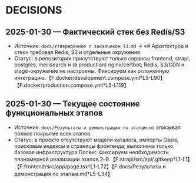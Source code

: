 # DECISIONS

## 2025-01-30 — Фактический стек без Redis/S3

- Источник: `docs/Утверждённое с заказчиком ТЗ.md` → «# Архитектура и стек» требовал Redis, S3 и отдельные окружения.
- Статус: в репозитории присутствуют только сервисы frontend, strapi, postgres, meilisearch и (в production) nginx/certbot; Redis, S3/CDN и stage-окружение не настроены. Фиксируем как отложенную интеграцию.【F:docker/development.compose.yml†L5-L90】【F:docker/production.compose.yml†L5-L119】

## 2025-01-30 — Текущее состояние функциональных этапов

- Источник: `docs/Результаты и демонстрация по этапам.md` описывал полное покрытие всех этапов.
- Статус: в проекте отсутствуют модели каталога, импорты Oasis, поисковые индексы и страницы фронтенда; выполнена только базовая инфраструктура Docker. Фиксируем необходимость планомерной реализации этапов 2–9.【F:strapi/src/api/.gitkeep†L1-L1】【F:frontend/src/app/page.tsx†L1-L72】【F:docs/Результаты и демонстрация по этапам.md†L5-L34】
